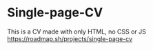 # Single-page-CV
This is a CV made with only HTML, no CSS or JS
https://roadmap.sh/projects/single-page-cv
